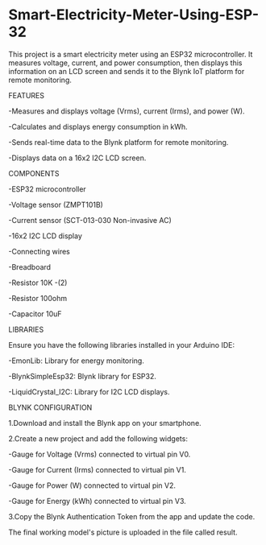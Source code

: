 # Smart-Electricity-Meter-Using-ESP-32

This project is a smart electricity meter using an ESP32 microcontroller. It measures voltage, current, and power consumption, then displays this information on an LCD screen and sends it to the Blynk IoT platform for remote monitoring.


FEATURES

-Measures and displays voltage (Vrms), current (Irms), and power (W).

-Calculates and displays energy consumption in kWh.

-Sends real-time data to the Blynk platform for remote monitoring.

-Displays data on a 16x2 I2C LCD screen.


COMPONENTS

-ESP32 microcontroller

-Voltage sensor (ZMPT101B)

-Current sensor (SCT-013-030 Non-invasive AC)

-16x2 I2C LCD display

-Connecting wires

-Breadboard

-Resistor 10K -(2)

-Resistor 100ohm

-Capacitor 10uF


LIBRARIES

Ensure you have the following libraries installed in your Arduino IDE:

-EmonLib: Library for energy monitoring.

-BlynkSimpleEsp32: Blynk library for ESP32.

-LiquidCrystal_I2C: Library for I2C LCD displays.


BLYNK CONFIGURATION

1.Download and install the Blynk app on your smartphone.

2.Create a new project and add the following widgets:

-Gauge for Voltage (Vrms) connected to virtual pin V0.

-Gauge for Current (Irms) connected to virtual pin V1.

-Gauge for Power (W) connected to virtual pin V2.

-Gauge for Energy (kWh) connected to virtual pin V3.

3.Copy the Blynk Authentication Token from the app and update the code.

The final working model's picture is uploaded in the file called result.


